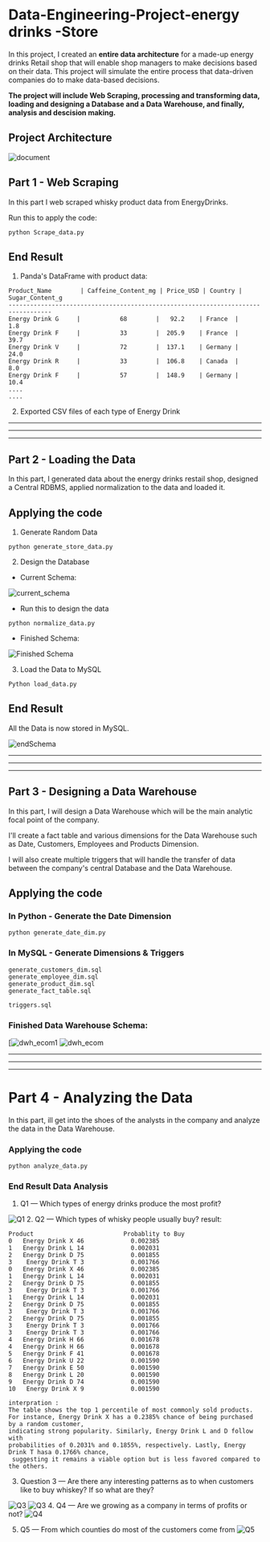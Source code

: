 # Data-Engineering-Project-energy drinks  -Store
In this project, I created an __entire data architecture__ for a made-up energy drinks Retail  shop that will enable shop managers to make decisions based on their data. 
This project will simulate the entire process that data-driven companies do to make data-based decisions.

__The project will include Web Scraping, processing and transforming data, loading and designing a Database and a Data Warehouse, and finally, analysis and descision making.__

## Project Architecture
![document](https://github.com/ayoub-elmarchoum/Stage-Data-Engineering-Energy-Drink-Store/blob/main/Project%20Architecture.jpg)


## Part 1 - Web Scraping
In this part I web scraped whisky product data from EnergyDrinks.

Run this to apply the code:

```
python Scrape_data.py

```



## End Result

1. Panda's DataFrame with product data:
```
Product_Name        | Caffeine_Content_mg | Price_USD | Country | Sugar_Content_g
----------------------------------------------------------------------------------
Energy Drink G     |           68        |   92.2    | France  |     1.8
Energy Drink F     |           33        |  205.9    | France  |    39.7
Energy Drink V     |           72        |  137.1    | Germany |    24.0
Energy Drink R     |           33        |  106.8    | Canada  |     8.0
Energy Drink F     |           57        |  148.9    | Germany |    10.4
....
....

```

2. Exported CSV files of each type of Energy Drink




**********************************************************************************************************************************
**********************************************************************************************************************************
**********************************************************************************************************************************

## Part 2 - Loading the Data
In this part, I generated data about the energy drinks restail shop, designed a Central RDBMS, applied normalization to the data and loaded it.

## Applying the code
1. Generate Random Data

```
python generate_store_data.py
```

2. Design the Database

- Current Schema:

![current_schema](https://github.com/ayoub-elmarchoum/Stage-Data-Engineering-Energy-Drink-Store/blob/main/images%20for%20github/Current%20Schema.svg)


- Run this to design the data
```
python normalize_data.py
```

- Finished Schema:

![Finished Schema](https://github.com/ayoub-elmarchoum/Stage-Data-Engineering-Energy-Drink-Store/blob/main/images%20for%20github/Finished%20Schema.jpg)

3. Load the Data to MySQL
```
Python load_data.py
```

## End Result
All the Data is now stored in MySQL.

![endSchema](https://github.com/ayoub-elmarchoum/Stage-Data-Engineering-Energy-Drink-Store/blob/main/images%20for%20github/endSchema.jpg)



**********************************************************************************************************************************
**********************************************************************************************************************************
**********************************************************************************************************************************

## Part 3 - Designing a Data Warehouse
In this part, I will design a Data Warehouse which will be the main analytic focal point of the company. 

I'll create a fact table and various dimensions for the Data Warehouse such as Date, Customers, Employees and Products Dimension.

I will also create multiple triggers that will handle the transfer of data between the company's central Database and the Data Warehouse.

## Applying the code

### In Python - Generate the Date Dimension

```
python generate_date_dim.py
```

### In MySQL - Generate Dimensions & Triggers

```
generate_customers_dim.sql
generate_employee_dim.sql
generate_product_dim.sql
generate_fact_table.sql

triggers.sql
```
### Finished Data Warehouse Schema:
[![dwh_ecom1](https://github.com/ayoub-elmarchoum/Stage-Data-Engineering-Energy-Drink-Store/blob/main/images%20for%20github/datawarehouse_ecom.jpg)
![dwh_ecom](https://github.com/ayoub-elmarchoum/Stage-Data-Engineering-Energy-Drink-Store/blob/main/images%20for%20github/dwh_ecom.jpg)

**********************************************************************************************************************************
**********************************************************************************************************************************
**********************************************************************************************************************************

# Part 4 - Analyzing the Data
In this part, ill get into the shoes of the analysts in the company and analyze the data in the Data Warehouse.

### Applying the code
```
python analyze_data.py
```

### End Result  Data Analysis

1. Q1 — Which types of energy drinks produce the most profit?

![Q1](https://github.com/ayoub-elmarchoum/Stage-Data-Engineering-Energy-Drink-Store/blob/main/Part%204%20-%20Data%20Analysis/top_5_most_profitable_products.png)
2. Q2 — Which types of whisky people usually buy?
result:
```
Product                         Probablity to Buy
0   Energy Drink X 46             0.002385
1   Energy Drink L 14             0.002031
2   Energy Drink D 75             0.001855
3    Energy Drink T 3             0.001766
0   Energy Drink X 46             0.002385
1   Energy Drink L 14             0.002031
2   Energy Drink D 75             0.001855
3    Energy Drink T 3             0.001766
1   Energy Drink L 14             0.002031
2   Energy Drink D 75             0.001855
3    Energy Drink T 3             0.001766
2   Energy Drink D 75             0.001855
3    Energy Drink T 3             0.001766
3    Energy Drink T 3             0.001766
4   Energy Drink H 66             0.001678
4   Energy Drink H 66             0.001678
5   Energy Drink F 41             0.001678
6   Energy Drink U 22             0.001590
7   Energy Drink E 50             0.001590
8   Energy Drink L 20             0.001590
9   Energy Drink D 74             0.001590
10   Energy Drink X 9             0.001590

interpration : 
The table shows the top 1 percentile of most commonly sold products. 
For instance, Energy Drink X has a 0.2385% chance of being purchased by a random customer,
indicating strong popularity. Similarly, Energy Drink L and D follow with 
probabilities of 0.2031% and 0.1855%, respectively. Lastly, Energy Drink T hasa 0.1766% chance,
 suggesting it remains a viable option but is less favored compared to the others.
```



3. Question 3 — Are there any interesting patterns as to when customers like to buy whiskey? If so what are they?

![Q3](https://github.com/ayoub-elmarchoum/Stage-Data-Engineering-Energy-Drink-Store/blob/main/Part%204%20-%20Data%20Analysis/transactions_vs_month.png)
![Q3](https://github.com/ayoub-elmarchoum/Stage-Data-Engineering-Energy-Drink-Store/blob/main/Part%204%20-%20Data%20Analysis/energy_drink_sales_by_day.png)
4. Q4 — Are we growing as a company in terms of profits or not?
![Q4](https://github.com/ayoub-elmarchoum/Stage-Data-Engineering-Energy-Drink-Store/blob/main/Part%204%20-%20Data%20Analysis/Cumulative_Profit.png)


5. Q5 — From which counties do most of the customers come from
![Q5](https://github.com/ayoub-elmarchoum/Stage-Data-Engineering-Energy-Drink-Store/blob/main/Part%204%20-%20Data%20Analysis/top_countries_by_customers.png)

